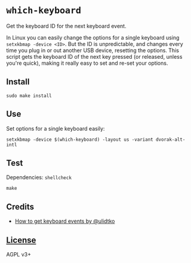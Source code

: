 # `which-keyboard`

Get the keyboard ID for the next keyboard event.

In Linux you can easily change the options for a single keyboard using `setxkbmap -device <ID>`. But the ID is unpredictable, and changes every time you plug in or out another USB device, resetting the options. This script gets the keyboard ID of the next key pressed (or released, unless you're quick), making it really easy to set and re-set your options.

## Install

    sudo make install

## Use

Set options for a single keyboard easily:

    setxkbmap -device $(which-keyboard) -layout us -variant dvorak-alt-intl

## Test

Dependencies: `shellcheck`

    make

## Credits

- [How to get keyboard events by @ulidtko](https://unix.stackexchange.com/a/6231/3645)

## [License](LICENSE)

AGPL v3+

